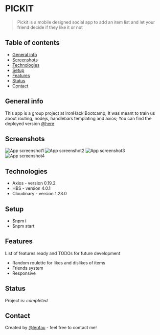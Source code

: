 # PICKIT

> Pickit is a mobile designed social app to add an item list and let your friend decide if they like it or not

## Table of contents

- [General info](#general-info)
- [Screenshots](#screenshots)
- [Technologies](#technologies)
- [Setup](#setup)
- [Features](#features)
- [Status](#status)
- [Contact](#contact)

## General info

This app is a group project at IronHack Bootcamp;
It was meant to train us about routing, nodejs, handlebars templating and axios;
You can find the deployed version [@here](https://pickitapp.herokuapp.com/)

## Screenshots

![App screenshot1](./public/pickit1.png)
![App screenshot2](./public/pickit2.png)
![App screenshot3](./public/pickit3.png)
![App screenshot4](./public/pikcit4.png)
## Technologies

- Axios - version 0.19.2
- HBS - version 4.0.1
- Cloudinary - version 1.23.0

## Setup

- $npm i
- $npm start

## Features

List of features ready and TODOs for future development

- Random roulette for likes and dislikes of items
- Friends system
- Responsive

## Status

Project is: _completed_

## Contact

Created by [@lepfau](https://www.github.com/lepfau) - feel free to contact me!
